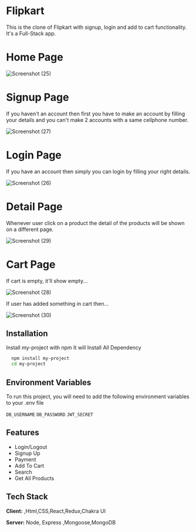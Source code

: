 # Flipkart
This is the clone of Flipkart with signup, login and add to cart functionality. It's a Full-Stack app.

# Home Page

![Screenshot (25)](https://user-images.githubusercontent.com/107405196/204780768-0d92b634-45c7-4a0b-aaf6-ac6d908cb3db.png)

# Signup Page 
If you haven't an account then first you have to make an account by filling your details and you can't make 2 accounts with a same cellphone number.

![Screenshot (27)](https://user-images.githubusercontent.com/107405196/204782359-7f8dcaba-5ea2-4150-8c74-4ef6078a4620.png)


# Login Page
If you have an account then simply you can login by filling your right details.

![Screenshot (26)](https://user-images.githubusercontent.com/107405196/204782455-4e7210c4-0495-40b2-b194-887b14132978.png)


# Detail Page
Whenever user click on a product the detail of the products will be shown on a different page.

![Screenshot (29)](https://user-images.githubusercontent.com/107405196/204782597-d8af5214-8643-4c2e-b0a3-eb6a6592f1cd.png)


# Cart Page
If cart is empty, it'll show empty...

![Screenshot (28)](https://user-images.githubusercontent.com/107405196/204782643-1a8c07e3-7bde-4c83-bc7e-f068bffafbd3.png)


If user has added something in cart then...

![Screenshot (30)](https://user-images.githubusercontent.com/107405196/204783410-fe871302-98ac-47bb-bcdf-05d436f57651.png)


## Installation

Install my-project with npm
It will Install All Dependency

```bash
  npm install my-project
  cd my-project
```
    

## Environment Variables

To run this project, you will need to add the following environment variables to your .env file

`DB_USERNAME`
`DB_PASSWORD`
`JWT_SECRET`




## Features

- Login/Logout
- Signup Up
- Payment
- Add To Cart
- Search
- Get All Products






## Tech Stack

**Client:** ,Html,CSS,React,Redux,Chakra UI

**Server:** Node, Express ,Mongoose,MongoDB
